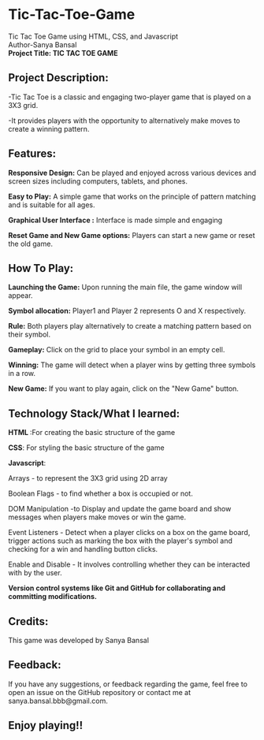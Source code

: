 # Tic-Tac-Toe-Game
Tic Tac Toe Game using HTML, CSS, and Javascript
<br>
Author-Sanya Bansal
<br>
<h><b>Project Title: TIC TAC TOE GAME</b><h>
  <h2>Project Description:</h2> 
  <p>       -Tic Tac Toe is a classic and engaging two-player game that is played on a 3X3 grid.</p>
  <p>       -It provides players with the opportunity to alternatively make  moves to create a winning pattern.</p>

  <h2>Features:</h2>
  <p>       <b>Responsive Design:</b> Can be played and enjoyed across various devices and screen sizes including computers, tablets, and phones. </p>
  <p>       <b>Easy to Play:</b> A simple game that works on the principle of pattern matching and is suitable for all ages.</p>
  <p>       <b>Graphical User Interface :</b> Interface is made simple and engaging</p>
  <p>       <b>Reset Game and New Game options:</b> Players can start a new game or reset the old game. </p>
  <h2>How To Play:</h2>
  <p>       <b>Launching the Game:</b> Upon running the main file, the game window will appear.</p>
  <p>       <b>Symbol allocation:</b> Player1 and Player 2 represents O and X respectively.</p>
  <p>       <b>Rule:</b> Both players play alternatively to create a matching pattern based on their symbol.</p>    
  <p>       <b>Gameplay:</b> Click on the grid to place your symbol in an empty cell.</p>
  <p>       <b>Winning:</b> The game will detect when a player wins by getting three symbols in a row.</p>
  <p>       <b>New Game:</b> If you want to play again, click on the "New Game" button.</b></p>

  <h2>Technology Stack/What I learned:</h2>
  <p>      <b>HTML </b>:For creating the basic structure of the game</p>
  <p>      <b> CSS</b>: For styling the basic structure of the game</p>
  <p>      <b> Javascript</b>: </p>
            <p>Arrays - to represent the 3X3 grid using 2D array</p>
            <p>Boolean Flags - to find whether a box is occupied or not.</p>     
            <p>DOM Manipulation -to Display and update the game board and show messages when players make moves or win the game.</p>  
            <p> Event Listeners - Detect when a player clicks on a box on the game board, trigger actions such as marking the box with the player's symbol and checking for a win and  handling button clicks.</p>  
            <p>Enable and Disable - It involves controlling whether they can be interacted with by the user.</p>  
            
  <p>      <b> Version control systems like Git and GitHub for collaborating and committing modifications.</b></p>

  <h2>Credits:</h2>
           <p> This game was developed by Sanya Bansal </p> 

  <h2>Feedback:</h2>
          <p>If you have any suggestions, or feedback regarding the game, feel free to open an issue on the GitHub repository or contact me at sanya.bansal.bbb@gmail.com.</p>

  <h2>Enjoy playing!!</h2>

  

